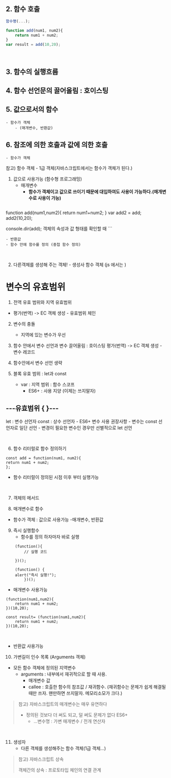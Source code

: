 ## 2. 함수 호출
```javascript
함수명(...);

function add(num1, num2){
    return num1 + num2;
}
var result = add(10,20);
```
<br>

	

	



## 3. 함수의 실행흐름
## 4. 함수 선언문의 끌어올림 : 호이스팅
## 5. 값으로서의 함수
	- 함수가 객체
		- (매개변수, 반환값)
		
## 6. 참조에 의한 호출과 값에 의한 호출
	- 함수가 객체
	
참고)
함수 객체 - 1급 객체(자바스크립트에서는 함수가 객체가 된다.)
1) 값으로 사용가능 (함수형 프로그래밍)
	- 매개변수
		- **함수가 객체이고 값으로 쓰이기 때문에 대입하여도 사용이 가능하다.(매개변수로 사용이 가능)**
			```
function add(num1,num2){
    return num1+num2;
}
var add2 = add;
add2(10,20);

console.dir(add); 객체의 속성과 값 형태를 확인할 때 
			```
	
	- 반환값
	- 함수 안에 함수를 정의 (중첩 함수 정의)
<br>

2) 다른객체를 생성해 주는 객체! - 생성사 함수 객체 (js 에서는 )
	


# 변수의 유효범위 
1. 전역 유효 범위와 지역 유효범위
- 평가(번역) -> EC 객체 생성
							- 유효범위 체인
							
2. 변수의 충돌
	- 지역에 있는 변수가 우선 

3. 함수 안에서 변수 선언과 변수 끌어올림 : 호이스팅 
	평가(번역) -> EC 객체 생성 - 변수 레코드

4. 함수안에서 변수 선언 생략

5. 블록 유효 범위 : let과 const
	- var : 지역 범위 : 함수 스코프
		- ES6+ : 사용 지양 (이제는 쓰지말자)

## ---유효범위 { }---
let : 변수 선언자
const : 상수 선언자
	- ES6+ 변수 사용 권장사항
		- 변수는 const 선언자로 일단 선언
		- 변경이 필요한 변수인 경우만 선별적으로 let 선언

<br>

6. 함수 리터럴로 함수 정의하기
```
const add = function(num1, num2){
return num1 + num2;
};
```
- 함수 리터럴이 정의된 시점 이후 부터 실행가능	
<br>

7. 객체의 메서드

8. 매개변수로 함수
- 함수가 객체 : 값으로 사용가능
	-매개변수, 반환값
9. 즉시 실행함수
	- 함수를 정의 하자마자 바로 실행
```
	(function(){
		// 실행 코드
		
	})();
	
	(function() {
    alert("즉시 실행!");
		})();
```	

- 매개변수 사용가능
```
(function(num1,num2){
    return num1 + num2;
})(10,20);

const result= (function(num1,num2){
    return num1 + num2;
})(10,20);
```
<br>

- 반환값 사용가능


10. 가변길이 인수 목록 (Arguments 객체)
- 모든 함수 객체에 정의된 지역변수
	- arguments : 내부에서 재귀적으로 할 때 사용.
		- 매개변수 값
		- callee : 호출한 함수의 참조값 / 재귀함수. (재귀함수는 문제가 쉽게 해결될 때만 쓰자. 왠만하면 쓰지말자. 메모리소모가 크다.)

> 참고)
> 자바스크립트의 매개변수는 매우 유연하다
> 	- 정의된 것보다 더 써도 되고, 덜 써도 문제가 없다
>	ES6+
>		- ...변수명 : 가변 매개변수 / 전개 연산자
<br>

11. 생성자
	- 다른 객체를 생성해주는 함수 객체(1급 객체...)



> 참고)
> 자바스크립트 상속
>
>	객체간의 상속 : 프로토타입 체인의 연결 관계 


